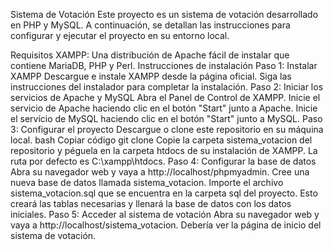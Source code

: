 Sistema de Votación
Este proyecto es un sistema de votación desarrollado en PHP y MySQL. A continuación, se detallan las instrucciones para configurar y ejecutar el proyecto en su entorno local.

Requisitos
XAMPP: Una distribución de Apache fácil de instalar que contiene MariaDB, PHP y Perl.
Instrucciones de instalación
Paso 1: Instalar XAMPP
Descargue e instale XAMPP desde la página oficial.
Siga las instrucciones del instalador para completar la instalación.
Paso 2: Iniciar los servicios de Apache y MySQL
Abra el Panel de Control de XAMPP.
Inicie el servicio de Apache haciendo clic en el botón "Start" junto a Apache.
Inicie el servicio de MySQL haciendo clic en el botón "Start" junto a MySQL.
Paso 3: Configurar el proyecto
Descargue o clone este repositorio en su máquina local.
bash
Copiar código
git clone
Copie la carpeta sistema_votacion del repositorio y péguela en la carpeta htdocs de su instalación de XAMPP. La ruta por defecto es C:\xampp\htdocs.
Paso 4: Configurar la base de datos
Abra su navegador web y vaya a http://localhost/phpmyadmin.
Cree una nueva base de datos llamada sistema_votacion.
Importe el archivo sistema_votacion.sql que se encuentra en la carpeta sql del proyecto. Esto creará las tablas necesarias y llenará la base de datos con los datos iniciales.
Paso 5: Acceder al sistema de votación
Abra su navegador web y vaya a http://localhost/sistema_votacion.
Debería ver la página de inicio del sistema de votación.
